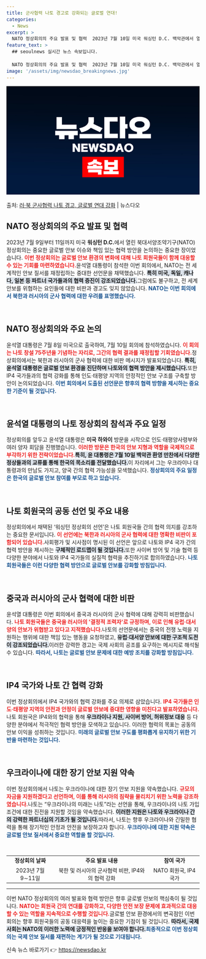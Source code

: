 ```yaml
---
title: 군사협력 나토 경고로 강화되는 글로벌 연대!
categories:
  - News
excerpt: >
  NATO 정상회의의 주요 발표 및 협력  2023년 7월 10일 미국 워싱턴 D.C. 백악관에서 열린 북대서…
feature_text: >
  ## seoulnews 실시간 뉴스 속보입니다.

  NATO 정상회의의 주요 발표 및 협력  2023년 7월 10일 미국 워싱턴 D.C. 백악관에서 열린 북대서…
image: '/assets/img/newsdao_breakingnews.jpg'
---
```


![뉴스다오 속보](/assets/img/newsdao_breakingnews.jpg)

<p>출처: <a href="https://newsdao.kr/4812" rel="dofollow">러·북 군사협력 나토 경고, 글로벌 연대 강화</a> | 뉴스다오</p>

<h2 data-ke-size="size26">NATO 정상회의의 주요 발표 및 협력</h2>

<p data-ke-size="size16">2023년 7월 9일부터 11일까지 미국 <b>워싱턴 D.C.</b>에서 열린 북대서양조약기구(NATO) 정상회의는 중요한 글로벌 안보 이슈와 책임 있는 협력 방안을 논의하는 중요한 장이었습니다. <b><span style="color: #ee2323;">이번 정상회의는 글로벌 안보 환경의 변화에 대해 나토 회원국들이 함께 대응할 수 있는 기회를 마련하였습니다.</span></b>윤석열 대통령이 참석한 이번 회의에서, NATO는 전 세계적인 안보 질서를 재정립하는 중대한 선언문을 채택했습니다. <b><span style="background-color: #21538527;">특히 미국, 독일, 캐나다, 일본 등 파트너 국가들과의 협력 증진이 강조되었습니다.</span></b>그럼에도 불구하고, 전 세계 안보를 위협하는 요인들에 대한 비판과 경고도 잊지 않았습니다. <b><span style="color: #1a5490;">NATO는 이번 회의에서 북한과 러시아의 군사 협력에 대한 우려를 표명했습니다.</span></b></p>

<p data-ke-size="size16">&nbsp;</p>

<h2 data-ke-size="size26">NATO 정상회의와 주요 논의</h2>

<p data-ke-size="size16">윤석열 대통령은 7월 8일 미국으로 출국하여, 7월 10일 회의에 참석하였습니다. <b><span style="color: #ee2323;">이 회의는 나토 창설 75주년을 기념하는 자리로, 그간의 협력 결과를 재정립할 기회였습니다.</span></b>정상회의에서는 북한과 러시아의 군사 협력에 대한 비판 메시지가 발표되었습니다. <b><span style="background-color: #21538527;">특히, 윤석열 대통령은 글로벌 안보 환경을 진단하며 나토와의 협력 방안을 제시했습니다.</span></b>또한 IP4 국가들과의 협력 강화를 통해 인도·태평양 지역의 안정적인 안보 구조를 구축할 방안이 논의되었습니다. <b><span style="color: #1a5490;">이번 회의에서 도출된 선언문은 향후의 협력 방향을 제시하는 중요한 기준이 될 것입니다.</span></b></p>

<p data-ke-size="size16">&nbsp;</p>

<h2 data-ke-size="size26">윤석열 대통령의 나토 정상회의 참석과 주요 일정</h2>

<p data-ke-size="size16">정상회의를 앞두고 윤석열 대통령은 <b>미국 하와이</b> 방문을 시작으로 인도·태평양사령부와 여러 양자 회담을 진행했습니다. <b><span style="color: #ee2323;">이러한 방문은 한국의 안보 지형과 역할을 국제적으로 부각하기 위한 전략이었습니다.</span></b><b><span style="background-color: #21538527;">특히, 윤 대통령은 7월 10일 백악관 환영 만찬에서 다양한 정상들과의 교류를 통해 한국의 목소리를 전달했습니다.</span></b>이 자리에서 그는 우크라이나 대통령과의 만남도 가지고, 양국 간의 협력 가능성을 모색했습니다. <b><span style="color: #1a5490;">정상회의의 주요 일정은 한국의 글로벌 안보 참여를 부모로 하고 있습니다.</span></b></p>

<p data-ke-size="size16">&nbsp;</p>

<h2 data-ke-size="size26">나토 회원국의 공동 선언 및 주요 내용</h2>

<p data-ke-size="size16">정상회의에서 채택된 ‘워싱턴 정상회의 선언’은 나토 회원국들 간의 협력 의지를 강조하는 중요한 문서입니다. <b><span style="color: #ee2323;">이 선언에는 북한과 러시아의 군사 협력에 대한 명확한 비판이 포함되어 있습니다.</span></b>사회평가 및 시사점이 명시된 이 선언은 앞으로 나토와 IP4 국가 간의 협력 방안을 제시하는 <b><span style="background-color: #21538527;">구체적인 로드맵이 될 것입니다.</span></b>또한 사이버 방어 및 기술 협력 등 다양한 분야에서 나토와 IP4 국가들의 실질적 협력을 추진하기로 합의하였습니다. <b><span style="color: #1a5490;">나토 회원국들은 이런 다양한 협력 방안으로 글로벌 안보를 강화할 방침입니다.</span></b></p>

<p data-ke-size="size16">&nbsp;</p>

<h2 data-ke-size="size26">중국과 러시아의 군사 협력에 대한 비판</h2>

<p data-ke-size="size16">윤석열 대통령은 이번 회의에서 중국과 러시아의 군사 협력에 대해 강력히 비판했습니다. <b><span style="color: #ee2323;">나토 회원국들은 중국을 러시아의 '결정적 조력자'로 규정하며, 이로 인해 유럽·대서양의 안보가 위협받고 있다고 지적했습니다.</span></b>나토의 선언문에서는 중국의 전쟁 노력을 지원하는 행위에 대한 책임 있는 행동을 요청하였고, <b><span style="background-color: #21538527;">유럽·대서양 안보에 대한 구조적 도전이 강조되었습니다.</span></b>이러한 강력한 경고는 국제 사회의 공조를 요구하는 메시지로 해석될 수 있습니다. <b><span style="color: #1a5490;">따라서, 나토는 글로벌 안보 문제에 대한 예방 조치를 강화할 방침입니다.</span></b></p>

<p data-ke-size="size16">&nbsp;</p>

<h2 data-ke-size="size26">IP4 국가와 나토 간 협력 강화</h2>

<p data-ke-size="size16">이번 정상회의에서 IP4 국가와의 협력 강화를 주요 의제로 삼았습니다. <b><span style="color: #ee2323;">IP4 국가들은 인도·태평양 지역의 안전과 안정이 글로벌 안보에 중대한 영향을 미친다고 발표하였습니다.</span></b>나토 회원국은 IP4와의 협력을 통해 <b><span style="background-color: #21538527;">우크라이나 지원, 사이버 방어, 허위정보 대응</span></b> 등 다양한 분야에서 적극적인 협력 방안을 모색하고 있습니다. 이러한 협력의 목표는 공동의 안보 이익을 성취하는 것입니다. <b><span style="color: #1a5490;">미래의 글로벌 안보 구도를 평화롭게 유지하기 위한 기반을 마련하는 것입니다.</span></b></p>

<p data-ke-size="size16">&nbsp;</p>

<h2 data-ke-size="size26">우크라이나에 대한 장기 안보 지원 약속</h2>

<p data-ke-size="size16">이번 정상회의에서 나토는 우크라이나에 대한 장기 안보 지원을 약속했습니다. <b><span style="color: #ee2323;">규모의 자금을 지원하겠다고 선언하며, 이를 통해 러시아의 침략을 물리치기 위한 노력을 강조하였습니다.</span></b>나토는 “우크라이나의 미래는 나토”라는 선언을 통해, 우크라이나의 나토 가입 조건에 대한 진전을 지원할 것임을 약속했습니다. <b><span style="background-color: #21538527;">이러한 지원은 나토와 우크라이나 간의 강력한 파트너십의 기초가 될 것입니다.</span></b>따라서, 나토는 향후 우크라이나와 긴밀한 협력을 통해 장기적인 안정과 안전을 보장하고자 합니다. <b><span style="color: #1a5490;">우크라이나에 대한 지원 약속은 글로벌 안보 질서에서 중요한 역할을 할 것입니다.</span></b></p>

<p data-ke-size="size16">&nbsp;</p>

<table style="width: 100%;">
<tr>
<td style="text-align: center; height: 17px;"><b>정상회의 날짜</b></td>
<td style="text-align: center; height: 17px;"><b>주요 발표 내용</b></td>
<td style="text-align: center; height: 17px;"><b>참여 국가</b></td>
</tr>
<tr>
<td style="text-align: center; height: 17px;">2023년 7월 9∼11일</td>
<td style="text-align: center; height: 17px;">북한 및 러시아의 군사협력 비판, IP4와의 협력 강화</td>
<td style="text-align: center; height: 17px;">NATO 회원국, IP4 국가</td>
</tr>
</table>

<hr />

<p data-ke-size="size16">이번 NATO 정상회의의 여러 발표와 협력 방안은 향후 글로벌 안보의 핵심축이 될 것입니다. <b><span style="color: #ee2323;">NATO는 회원국 간의 연대를 강화하고, 다양한 안전 보장 문제에 효과적으로 대응할 수 있는 역할을 지속적으로 수행할 것입니다.</span></b>글로벌 안보 환경에서의 변곡점인 이번 회의는 향후 회원국들의 공동 대응력을 높이는 중요한 기점이 될 것입니다. <b><span style="background-color: #21538527;">따라서, 국제 사회는 NATO의 이러한 노력에 긍정적인 반응을 보여야 합니다.</span></b><b><span style="color: #1a5490;">최종적으로 이번 정상회의는 국제 안보 질서를 재편하는 계기가 될 것으로 기대됩니다.</span></b></p> 

신속 뉴스 바로가기 👉 <a href="https://newsdao.kr" rel="dofollow">https://newsdao.kr</a>


